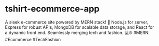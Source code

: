 # tshirt-ecommerce-app
A sleek e-commerce site powered by MERN stack! 🚀 Node.js for server, Express for robust APIs, MongoDB for scalable data storage, and React for a dynamic front end. Seamlessly merging tech and fashion. 💻🌐 #MERN #Ecommerce #TechFashion
